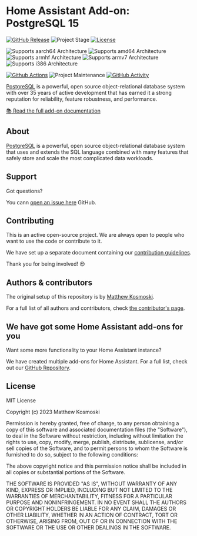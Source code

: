 # Home Assistant Add-on: PostgreSQL 15

[![GitHub Release][releases-shield]][releases]
![Project Stage][project-stage-shield]
[![License][license-shield]](LICENSE.md)

![Supports aarch64 Architecture][aarch64-shield]
![Supports amd64 Architecture][amd64-shield]
![Supports armhf Architecture][armhf-shield]
![Supports armv7 Architecture][armv7-shield]
![Supports i386 Architecture][i386-shield]

[![Github Actions][github-actions-shield]][github-actions]
![Project Maintenance][maintenance-shield]
[![GitHub Activity][commits-shield]][commits]

[PostgreSQL][postgresql] is a powerful, open source object-relational database
system with over 35 years of active development that has earned it a strong
reputation for reliability, feature robustness, and performance. 

[:books: Read the full add-on documentation][docs]

## About

[PostgreSQL][postgresql] is a powerful, open source object-relational database
system that uses and extends the SQL language combined with many features that
safely store and scale the most complicated data workloads.

## Support

Got questions?

You cann [open an issue here][issue] GitHub.

## Contributing

This is an active open-source project. We are always open to people who want to
use the code or contribute to it.

We have set up a separate document containing our
[contribution guidelines](.github/CONTRIBUTING.md).

Thank you for being involved! :heart_eyes:

## Authors & contributors

The original setup of this repository is by [Matthew Kosmoski][mkosmo].

For a full list of all authors and contributors,
check [the contributor's page][contributors].

## We have got some Home Assistant add-ons for you

Want some more functionality to your Home Assistant instance?

We have created multiple add-ons for Home Assistant. For a full list, check out
our [GitHub Repository][repository].

## License

MIT License

Copyright (c) 2023 Matthew Kosmoski

Permission is hereby granted, free of charge, to any person obtaining a copy
of this software and associated documentation files (the "Software"), to deal
in the Software without restriction, including without limitation the rights
to use, copy, modify, merge, publish, distribute, sublicense, and/or sell
copies of the Software, and to permit persons to whom the Software is
furnished to do so, subject to the following conditions:

The above copyright notice and this permission notice shall be included in all
copies or substantial portions of the Software.

THE SOFTWARE IS PROVIDED "AS IS", WITHOUT WARRANTY OF ANY KIND, EXPRESS OR
IMPLIED, INCLUDING BUT NOT LIMITED TO THE WARRANTIES OF MERCHANTABILITY,
FITNESS FOR A PARTICULAR PURPOSE AND NONINFRINGEMENT. IN NO EVENT SHALL THE
AUTHORS OR COPYRIGHT HOLDERS BE LIABLE FOR ANY CLAIM, DAMAGES OR OTHER
LIABILITY, WHETHER IN AN ACTION OF CONTRACT, TORT OR OTHERWISE, ARISING FROM,
OUT OF OR IN CONNECTION WITH THE SOFTWARE OR THE USE OR OTHER DEALINGS IN THE
SOFTWARE.

[aarch64-shield]: https://img.shields.io/badge/aarch64-yes-green.svg
[amd64-shield]: https://img.shields.io/badge/amd64-yes-green.svg
[armhf-shield]: https://img.shields.io/badge/armhf-yes-green.svg
[armv7-shield]: https://img.shields.io/badge/armv7-yes-green.svg
[commits-shield]: https://img.shields.io/github/commit-activity/y/mkosmo/hassio-addon-postgresql15.svg
[commits]: https://github.com/mkosmo/hassio-addon-postgresql15/commits/main
[contributors]: https://github.com/mkosmo/hassio-addon-postgresql15/graphs/contributors
[docs]: https://github.com/mkosmo/hassio-addon-postgresql15/blob/main/plex/DOCS.md
[mkosmo]: https://github.com/mkosmo
[github-actions-shield]: https://github.com/mkosmo/hassio-addon-postgresql15/workflows/CI/badge.svg
[github-actions]: https://github.com/mkosmo/hassio-addon-postgresql15/actions
[i386-shield]: https://img.shields.io/badge/i386-yes-green.svg
[issue]: https://github.com/mkosmo/hassio-addon-postgresql15/issues
[license-shield]: https://img.shields.io/github/license/mkosmo/hassio-addon-postgresql15.svg
[maintenance-shield]: https://img.shields.io/maintenance/yes/2023.svg
[project-stage-shield]: https://img.shields.io/badge/project%20stage-experimental-yellow.svg
[releases-shield]: https://img.shields.io/github/release/mkosmo/hassio-addon-postgresql15.svg
[releases]: https://github.com/mkosmo/hassio-addon-postgresql15/releases
[repository]: https://github.com/mkosmo/hassio-addons
[postgresql]: https://www.postgresql.org/
